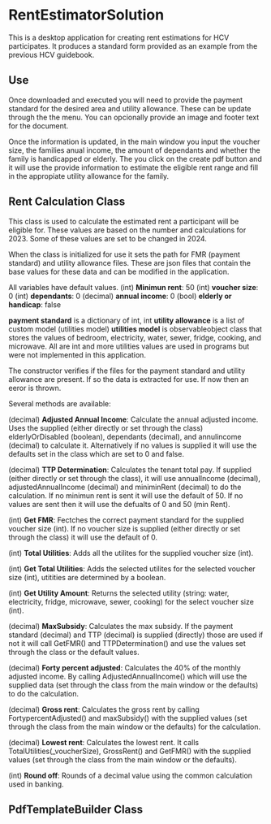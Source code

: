 # RentEstimatorSolution

This is a desktop application for creating rent estimations for HCV participates. It produces a standard form provided as an example from the previous HCV guidebook.

## Use

Once downloaded and executed you will need to provide the payment standard for the desired area and utility allowance. These can be update through the the menu. You can opcionally provide an image and footer text for the document.

Once the information is updated, in the main window you input the voucher size, the families anual income, the amount of dependants and whether the family is handicapped or elderly. The you click on the create pdf button and it will use the provide information to estimate the eligible rent range and fill in the appropiate utility allowance for the family.

## Rent Calculation Class

This class is used to calculate the estimated rent a participant will be eligible for. These values are based on the number and calculations for 2023. Some of these values are set to be changed in 2024.

When the class is initialized for use it sets the path for FMR (payment standard) and utility allowance files. These are json files that contain the base values for these data and can be modified in the application.

All variables have default values.
(int) **Minimun rent**: 50
(int) **voucher size**: 0
(int) **dependants**: 0
(decimal) **annual income**: 0
(bool) **elderly or handicap**: false

**payment standard** is a dictionary of int, int
**utility allowance** is a list of custom model (utilities model)
**utilities model** is observableobject class that stores the values of bedroom, electricity, water, sewer, fridge, cooking, and microwave. All are int and more utilities values are used in programs but were not implemented in this application.

The constructor verifies if the files for the payment standard and utility allowance are present. If so the data is extracted for use. If now then an eeror is thrown.

Several methods are available:

(decimal) **Adjusted Annual Income**: Calculate the annual adjusted income. Uses the supplied (either directly or set through the class) elderlyOrDisabled (boolean), dependants (decimal), and annulincome (decimal) to calculate it. Alternatively if no values is supplied it will use the defaults set in the class which are set to 0 and false.

(decimal) **TTP Determination**: Calculates the tenant total pay. If supplied (either directly or set through the class), it will use annualIncome (decimal), adjustedAnnualIncome (decimal) and miniminRent (decimal) to do the calculation. If no minimun rent is sent it will use the default of 50. If no values are sent then it will use the defualts of 0 and 50 (min Rent).

(int) **Get FMR**: Fectches the correct payment standard for the supplied voucher size (int). If no voucher size is supplied (either directly or set through the class) it will use the default of 0.

(int) **Total Utilities**: Adds all the utilites for the supplied voucher size (int).

(int) **Get Total Utilities**: Adds the selected utilites for the selected voucher size (int), utitities are determined by a boolean.

(int) **Get Utility Amount**: Returns the selected utility (string: water, electricity, fridge, microwave, sewer, cooking) for the select voucher size (int).

(decimal) **MaxSubsidy**: Calculates the max subsidy. If the payment standard (decimal) and TTP (decimal) is supplied (directly) those are used if not it will call GetFMR() and TTPDetermination() and use the values set through the class or the default values.

(decimal) **Forty percent adjusted**: Calculates the 40% of the monthly adjusted income. By calling AdjustedAnnualIncome() which will use the supplied data (set through the class from the main window or the defaults) to do the calculation.

(decimal) **Gross rent**: Calculates the gross rent by calling FortypercentAdjusted() and maxSubsidy() with the supplied values (set through the class from the main window or the defaults) for the calculation.

(decimal) **Lowest rent**: Calculates the lowest rent. It calls TotalUtilities(\_voucherSize), GrossRent() and GetFMR() with the supplied values (set through the class from the main window or the defaults).

(int) **Round off**: Rounds of a decimal value using the common calculation used in banking.

## PdfTemplateBuilder Class
